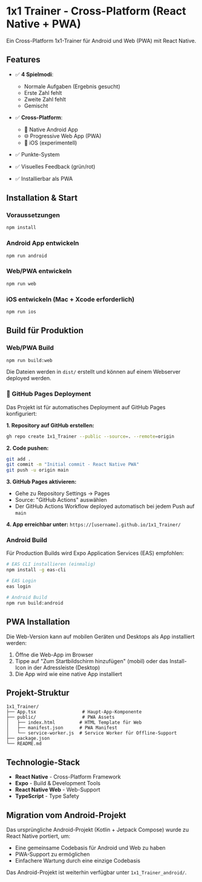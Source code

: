 # 1x1 Trainer - Cross-Platform (React Native + PWA)

Ein Cross-Platform 1x1-Trainer für Android und Web (PWA) mit React Native.

## Features

- ✅ **4 Spielmodi**:
  - Normale Aufgaben (Ergebnis gesucht)
  - Erste Zahl fehlt
  - Zweite Zahl fehlt
  - Gemischt

- ✅ **Cross-Platform**:
  - 📱 Native Android App
  - 🌐 Progressive Web App (PWA)
  - 🍎 iOS (experimentell)

- ✅ Punkte-System
- ✅ Visuelles Feedback (grün/rot)
- ✅ Installierbar als PWA

## Installation & Start

### Voraussetzungen
```bash
npm install
```

### Android App entwickeln
```bash
npm run android
```

### Web/PWA entwickeln
```bash
npm run web
```

### iOS entwickeln (Mac + Xcode erforderlich)
```bash
npm run ios
```

## Build für Produktion

### Web/PWA Build
```bash
npm run build:web
```
Die Dateien werden in `dist/` erstellt und können auf einem Webserver deployed werden.

### 🚀 GitHub Pages Deployment

Das Projekt ist für automatisches Deployment auf GitHub Pages konfiguriert:

**1. Repository auf GitHub erstellen:**
```bash
gh repo create 1x1_Trainer --public --source=. --remote=origin
```

**2. Code pushen:**
```bash
git add .
git commit -m "Initial commit - React Native PWA"
git push -u origin main
```

**3. GitHub Pages aktivieren:**
- Gehe zu Repository Settings → Pages
- Source: "GitHub Actions" auswählen
- Der GitHub Actions Workflow deployed automatisch bei jedem Push auf `main`

**4. App erreichbar unter:**
`https://[username].github.io/1x1_Trainer/`

### Android Build
Für Production Builds wird Expo Application Services (EAS) empfohlen:
```bash
# EAS CLI installieren (einmalig)
npm install -g eas-cli

# EAS Login
eas login

# Android Build
npm run build:android
```

## PWA Installation

Die Web-Version kann auf mobilen Geräten und Desktops als App installiert werden:

1. Öffne die Web-App im Browser
2. Tippe auf "Zum Startbildschirm hinzufügen" (mobil) oder das Install-Icon in der Adressleiste (Desktop)
3. Die App wird wie eine native App installiert

## Projekt-Struktur

```
1x1_Trainer/
├── App.tsx                 # Haupt-App-Komponente
├── public/                 # PWA Assets
│   ├── index.html         # HTML Template für Web
│   ├── manifest.json      # PWA Manifest
│   └── service-worker.js  # Service Worker für Offline-Support
├── package.json
└── README.md
```

## Technologie-Stack

- **React Native** - Cross-Platform Framework
- **Expo** - Build & Development Tools
- **React Native Web** - Web-Support
- **TypeScript** - Type Safety

## Migration vom Android-Projekt

Das ursprüngliche Android-Projekt (Kotlin + Jetpack Compose) wurde zu React Native portiert, um:
- Eine gemeinsame Codebasis für Android und Web zu haben
- PWA-Support zu ermöglichen
- Einfachere Wartung durch eine einzige Codebasis

Das Android-Projekt ist weiterhin verfügbar unter `1x1_Trainer_android/`.
